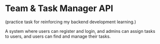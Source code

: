 # Team & Task Manager API

(practice task for reinforcing my backend development learning.)

A system where users can register and login, and admins can assign tasks to users, and users can find and manage their tasks.
